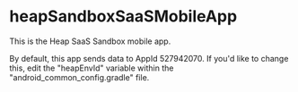 # heapSandboxSaaSMobileApp

This is the Heap SaaS Sandbox mobile app.  

By default, this app sends data to AppId 527942070.  If you'd like to change this, edit the "heapEnvId" variable within the "android_common_config.gradle" file.  
